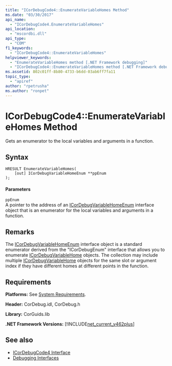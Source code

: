 ```yaml
---
title: "ICorDebugCode4::EnumerateVariableHomes Method"
ms.date: "03/30/2017"
api_name: 
  - "ICorDebugCode4.EnumerateVariableHomes"
api_location: 
  - "mscordbi.dll"
api_type: 
  - "COM"
f1_keywords: 
  - "ICorDebugCode4::EnumerateVariableHomes"
helpviewer_keywords: 
  - "EnumerateVariableHomes method [.NET Framework debugging]"
  - "ICorDebugCode4::EnumerateVariableHomes method [.NET Framework debugging]"
ms.assetid: 802c01ff-8b80-4733-b6dd-03ab6ff7fa11
topic_type: 
  - "apiref"
author: "rpetrusha"
ms.author: "ronpet"
---
```

# ICorDebugCode4::EnumerateVariableHomes Method
Gets an enumerator to the local variables and arguments in a function.  
  
## Syntax  
  
```  
HRESULT EnumerateVariableHomes(  
    [out] ICorDebugVariableHomeEnum **ppEnum  
);  
```  
  
#### Parameters  
 `ppEnum`  
 A pointer to the address of an [ICorDebugVariableHomeEnum](../../../../docs/framework/unmanaged-api/debugging/icordebugvariablehomeenum-interface.md) interface object that is an enumerator for the local variables and arguments in a function.  
  
## Remarks  
 The [ICorDebugVariableHomeEnum](../../../../docs/framework/unmanaged-api/debugging/icordebugvariablehomeenum-interface.md) interface object is a standard enumerator derived from the "ICorDebugEnum" interface that allows you to enumerate [ICorDebugVariableHome](../../../../docs/framework/unmanaged-api/debugging/icordebugvariablehome-interface.md) objects. The collection may include multiple [ICorDebugVariableHome](../../../../docs/framework/unmanaged-api/debugging/icordebugvariablehome-interface.md) objects for the same slot or      argument index if they have different homes at different points in the      function.  
  
## Requirements  
 **Platforms:** See [System Requirements](../../../../docs/framework/get-started/system-requirements.md).  
  
 **Header:** CorDebug.idl, CorDebug.h  
  
 **Library:** CorGuids.lib  
  
 **.NET Framework Versions:** [!INCLUDE[net_current_v462plus](../../../../includes/net-current-v462plus-md.md)]  
  
## See also
- [ICorDebugCode4 Interface](../../../../docs/framework/unmanaged-api/debugging/icordebugcode4-interface.md)
- [Debugging Interfaces](../../../../docs/framework/unmanaged-api/debugging/debugging-interfaces.md)
